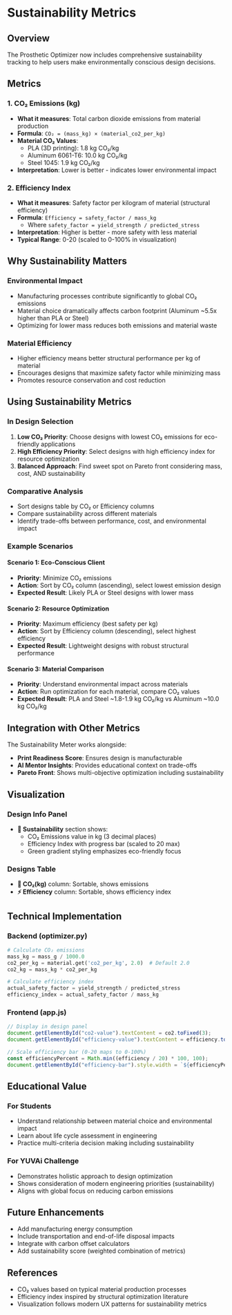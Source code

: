 # Sustainability Metrics

## Overview

The Prosthetic Optimizer now includes comprehensive sustainability tracking to help users make environmentally conscious design decisions.

## Metrics

### 1. CO₂ Emissions (kg)

- **What it measures**: Total carbon dioxide emissions from material production
- **Formula**: `CO₂ = (mass_kg) × (material_co2_per_kg)`
- **Material CO₂ Values**:
  - PLA (3D printing): 1.8 kg CO₂/kg
  - Aluminum 6061-T6: 10.0 kg CO₂/kg
  - Steel 1045: 1.9 kg CO₂/kg
- **Interpretation**: Lower is better - indicates lower environmental impact

### 2. Efficiency Index

- **What it measures**: Safety factor per kilogram of material (structural efficiency)
- **Formula**: `Efficiency = safety_factor / mass_kg`
  - Where `safety_factor = yield_strength / predicted_stress`
- **Interpretation**: Higher is better - more safety with less material
- **Typical Range**: 0-20 (scaled to 0-100% in visualization)

## Why Sustainability Matters

### Environmental Impact

- Manufacturing processes contribute significantly to global CO₂ emissions
- Material choice dramatically affects carbon footprint (Aluminum ~5.5x higher than PLA or Steel)
- Optimizing for lower mass reduces both emissions and material waste

### Material Efficiency

- Higher efficiency means better structural performance per kg of material
- Encourages designs that maximize safety factor while minimizing mass
- Promotes resource conservation and cost reduction

## Using Sustainability Metrics

### In Design Selection

1. **Low CO₂ Priority**: Choose designs with lowest CO₂ emissions for eco-friendly applications
2. **High Efficiency Priority**: Select designs with high efficiency index for resource optimization
3. **Balanced Approach**: Find sweet spot on Pareto front considering mass, cost, AND sustainability

### Comparative Analysis

- Sort designs table by CO₂ or Efficiency columns
- Compare sustainability across different materials
- Identify trade-offs between performance, cost, and environmental impact

### Example Scenarios

#### Scenario 1: Eco-Conscious Client

- **Priority**: Minimize CO₂ emissions
- **Action**: Sort by CO₂ column (ascending), select lowest emission design
- **Expected Result**: Likely PLA or Steel designs with lower mass

#### Scenario 2: Resource Optimization

- **Priority**: Maximum efficiency (best safety per kg)
- **Action**: Sort by Efficiency column (descending), select highest efficiency
- **Expected Result**: Lightweight designs with robust structural performance

#### Scenario 3: Material Comparison

- **Priority**: Understand environmental impact across materials
- **Action**: Run optimization for each material, compare CO₂ values
- **Expected Result**: PLA and Steel ~1.8-1.9 kg CO₂/kg vs Aluminum ~10.0 kg CO₂/kg

## Integration with Other Metrics

The Sustainability Meter works alongside:

- **Print Readiness Score**: Ensures design is manufacturable
- **AI Mentor Insights**: Provides educational context on trade-offs
- **Pareto Front**: Shows multi-objective optimization including sustainability

## Visualization

### Design Info Panel

- **🍃 Sustainability** section shows:
  - CO₂ Emissions value in kg (3 decimal places)
  - Efficiency Index with progress bar (scaled to 20 max)
  - Green gradient styling emphasizes eco-friendly focus

### Designs Table

- **🍃 CO₂(kg)** column: Sortable, shows emissions
- **⚡ Efficiency** column: Sortable, shows efficiency index

## Technical Implementation

### Backend (optimizer.py)

```python
# Calculate CO₂ emissions
mass_kg = mass_g / 1000.0
co2_per_kg = material.get('co2_per_kg', 2.0)  # Default 2.0
co2_kg = mass_kg * co2_per_kg

# Calculate efficiency index
actual_safety_factor = yield_strength / predicted_stress
efficiency_index = actual_safety_factor / mass_kg
```

### Frontend (app.js)

```javascript
// Display in design panel
document.getElementById("co2-value").textContent = co2.toFixed(3);
document.getElementById("efficiency-value").textContent = efficiency.toFixed(2);

// Scale efficiency bar (0-20 maps to 0-100%)
const efficiencyPercent = Math.min((efficiency / 20) * 100, 100);
document.getElementById("efficiency-bar").style.width = `${efficiencyPercent}%`;
```

## Educational Value

### For Students

- Understand relationship between material choice and environmental impact
- Learn about life cycle assessment in engineering
- Practice multi-criteria decision making including sustainability

### For YUVAi Challenge

- Demonstrates holistic approach to design optimization
- Shows consideration of modern engineering priorities (sustainability)
- Aligns with global focus on reducing carbon emissions

## Future Enhancements

- Add manufacturing energy consumption
- Include transportation and end-of-life disposal impacts
- Integrate with carbon offset calculators
- Add sustainability score (weighted combination of metrics)

## References

- CO₂ values based on typical material production processes
- Efficiency index inspired by structural optimization literature
- Visualization follows modern UX patterns for sustainability metrics
